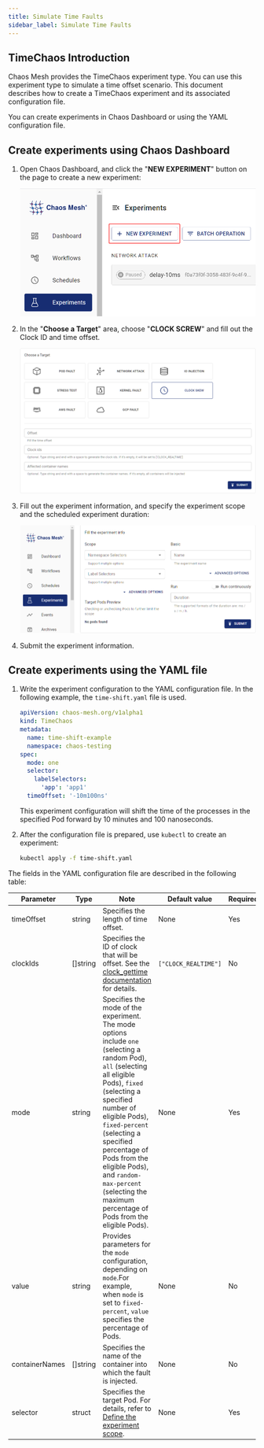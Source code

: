 ```yaml
---
title: Simulate Time Faults
sidebar_label: Simulate Time Faults
---
```


## TimeChaos Introduction

Chaos Mesh provides the TimeChaos experiment type. You can use this experiment type to simulate a time offset scenario. This document describes how to create a TimeChaos experiment and its associated configuration file.

You can create experiments in Chaos Dashboard or using the YAML configuration file.

## Create experiments using Chaos Dashboard

1. Open Chaos Dashboard, and click the "**NEW EXPERIMENT**" button on the page to create a new experiment:

   ![Create Experiment](./img/create-new-exp.png)

2. In the "**Choose a Target**" area, choose "**CLOCK SCREW**" and fill out the Clock ID and time offset.

   ![TimeChaos Experiments](./img/timechaos-exp.png)

3. Fill out the experiment information, and specify the experiment scope and the scheduled experiment duration:

   ![Experiment Information](./img/exp-info.png)

4. Submit the experiment information.

## Create experiments using the YAML file

1. Write the experiment configuration to the YAML configuration file. In the following example, the `time-shift.yaml` file is used.

   ```yaml
   apiVersion: chaos-mesh.org/v1alpha1
   kind: TimeChaos
   metadata:
     name: time-shift-example
     namespace: chaos-testing
   spec:
     mode: one
     selector:
       labelSelectors:
         'app': 'app1'
     timeOffset: '-10m100ns'
   ```

   This experiment configuration will shift the time of the processes in the specified Pod forward by 10 minutes and 100 nanoseconds.

2. After the configuration file is prepared, use `kubectl` to create an experiment:

   ```bash
   kubectl apply -f time-shift.yaml
   ```

The fields in the YAML configuration file are described in the following table:

| Parameter      | Type     | Note                                                                                                                                                                                                                                                                                                                                                                        | Default value        | Required | Example                                 |
| -------------- | -------- | --------------------------------------------------------------------------------------------------------------------------------------------------------------------------------------------------------------------------------------------------------------------------------------------------------------------------------------------------------------------------- | -------------------- | -------- | --------------------------------------- |
| timeOffset     | string   | Specifies the length of time offset.                                                                                                                                                                                                                                                                                                                                        | None                 | Yes      | `-5m`                                   |
| clockIds       | []string | Specifies the ID of clock that will be offset. See the [<clock>clock_gettime</clock> documentation](https://man7.org/linux/man-pages/man2/clock_gettime.2.html) for details.                                                                                                                                                                                                | `["CLOCK_REALTIME"]` | No       | `["CLOCK_REALTIME", "CLOCK_MONOTONIC"]` |
| mode           | string   | Specifies the mode of the experiment. The mode options include `one` (selecting a random Pod), `all` (selecting all eligible Pods), `fixed` (selecting a specified number of eligible Pods), `fixed-percent` (selecting a specified percentage of Pods from the eligible Pods), and `random-max-percent` (selecting the maximum percentage of Pods from the eligible Pods). | None                 | Yes      | `1`                                     |
| value          | string   | Provides parameters for the `mode` configuration, depending on `mode`.For example, when `mode` is set to `fixed-percent`, `value` specifies the percentage of Pods.                                                                                                                                                                                                         | None                 | No       | 2                                       |
| containerNames | []string | Specifies the name of the container into which the fault is injected.                                                                                                                                                                                                                                                                                                       | None                 | No       | `["nginx"]`                             |
| selector       | struct   | Specifies the target Pod. For details, refer to [Define the experiment scope](./define-chaos-experiment-scope.md).                                                                                                                                                                                                                                                          | None                 | Yes      |                                         |
